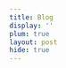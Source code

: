 ```yaml
---
title: Blog
display: ''
plum: true
layout: post
hide: true
---
```


<AntfuSubNav />

<AntfuListPosts only-date type="blog" />
